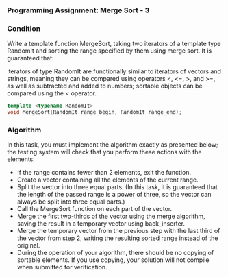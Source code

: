 ### Programming Assignment: Merge Sort - 3

### Condition

Write a template function MergeSort, taking two iterators of a template type RandomIt and sorting the range specified by them using merge sort. It is guaranteed that:

iterators of type RandomIt are functionally similar to iterators of vectors and strings, meaning they can be compared using operators <, <=, >, and >=, as well as subtracted and added to numbers;
sortable objects can be compared using the < operator.

```cpp
template <typename RandomIt>
void MergeSort(RandomIt range_begin, RandomIt range_end);
```

### Algorithm

In this task, you must implement the algorithm exactly as presented below; the testing system will check that you perform these actions with the elements:

- If the range contains fewer than 2 elements, exit the function.
- Create a vector containing all the elements of the current range.
- Split the vector into three equal parts. (In this task, it is guaranteed that the length of the passed range is a power of three, so the vector can always be split into three equal parts.)
- Call the MergeSort function on each part of the vector.
- Merge the first two-thirds of the vector using the merge algorithm, saving the result in a temporary vector using back_inserter.
- Merge the temporary vector from the previous step with the last third of the vector from step 2, writing the resulting sorted range instead of the original.
- During the operation of your algorithm, there should be no copying of sortable elements. If you use copying, your solution will not compile when submitted for verification.